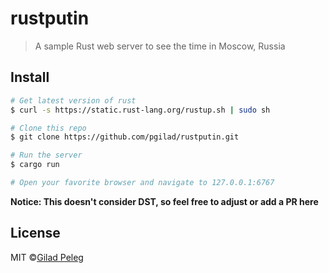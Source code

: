 # rustputin
> A sample Rust web server to see the time in Moscow, Russia

## Install

```sh
# Get latest version of rust
$ curl -s https://static.rust-lang.org/rustup.sh | sudo sh

# Clone this repo
$ git clone https://github.com/pgilad/rustputin.git

# Run the server
$ cargo run

# Open your favorite browser and navigate to 127.0.0.1:6767
```

**Notice: This doesn't consider DST, so feel free to adjust or add a PR here**

## License

MIT ©[Gilad Peleg](http://giladpeleg.com)
